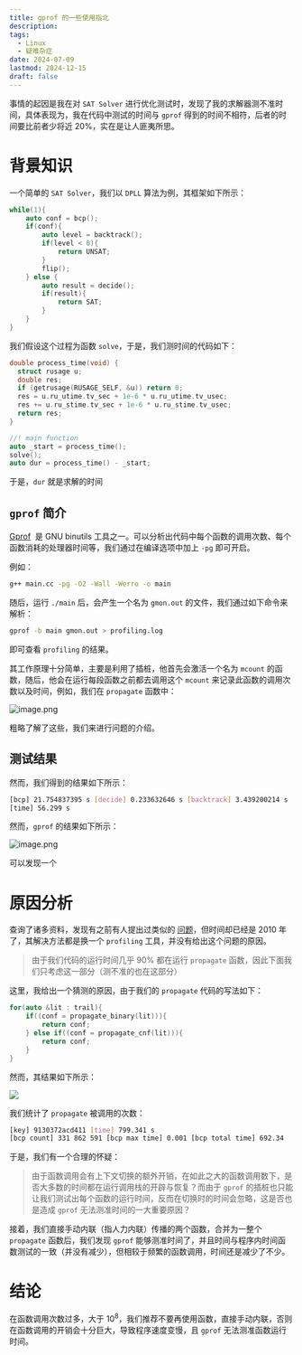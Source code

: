 ```yaml
---
title: gprof 的一些使用指北
description: 
tags:
  - Linux
  - 疑难杂症
date: 2024-07-09
lastmod: 2024-12-15
draft: false
---
```


事情的起因是我在对 `SAT Solver` 进行优化测试时，发现了我的求解器测不准时间，具体表现为，我在代码中测试的时间与 `gprof` 得到的时间不相符，后者的时间要比前者少将近 $20\%$，实在是让人匪夷所思。

# 背景知识

一个简单的 `SAT Solver`，我们以 `DPLL` 算法为例，其框架如下所示：

```cpp
while(1){
	auto conf = bcp();
	if(conf){
		auto level = backtrack();
		if(level < 0){
			return UNSAT;
		}
		flip();
	} else {
		auto result = decide();
		if(result){
			return SAT;
		}
	}
}
```

我们假设这个过程为函数 `solve`，于是，我们测时间的代码如下：

```cpp
double process_time(void) {
  struct rusage u;
  double res;
  if (getrusage(RUSAGE_SELF, &u)) return 0;
  res = u.ru_utime.tv_sec + 1e-6 * u.ru_utime.tv_usec;
  res += u.ru_stime.tv_sec + 1e-6 * u.ru_stime.tv_usec;
  return res;
}

//! main function
auto _start = process_time();
solve();
auto dur = process_time() - _start;
```

于是，`dur` 就是求解的时间

## `gprof` 简介

[Gprof](https://sourceware.org/binutils/docs/gprof/)  是 GNU binutils 工具之一。可以分析出代码中每个函数的调用次数、每个函数消耗的处理器时间等，我们通过在编译选项中加上 `-pg` 即可开启。

例如：

```bash
g++ main.cc -pg -O2 -Wall -Werro -o main
```

随后，运行 `./main` 后，会产生一个名为 `gmon.out` 的文件，我们通过如下命令来解析：

```bash
gprof -b main gmon.out > profiling.log
```

即可查看 `profiling` 的结果。

其工作原理十分简单，主要是利用了插桩，他首先会激活一个名为 `mcount` 的函数，随后，他会在运行每段函数之前都去调用这个 `mcount` 来记录此函数的调用次数以及时间，例如，我们在 `propagate` 函数中：

![image.png](https://virgil-civil-1311056353.cos.ap-shanghai.myqcloud.com/img/202407230036720.png)

粗略了解了这些，我们来进行问题的介绍。

## 测试结果

然而，我们得到的结果如下所示：

```bash
[bcp] 21.754837395 s [decide] 0.233632646 s [backtrack] 3.439200214 s
[time] 56.299 s
```

然而，`gprof` 的结果如下所示：

![image.png](https://virgil-civil-1311056353.cos.ap-shanghai.myqcloud.com/img/202407230025983.png)

可以发现一个

# 原因分析

查询了诸多资料，发现有之前有人提出过类似的 [问题](https://bbs.archlinux.org/viewtopic.php?id=98391)，但时间却已经是 2010 年了，其解决方法都是换一个 `profiling` 工具，并没有给出这个问题的原因。

> 由于我们代码的运行时间几乎 $90\%$ 都在运行 `propagate` 函数，因此下面我们只考虑这一部分（测不准的也在这部分）

这里，我给出一个猜测的原因，由于我们的 `propagate` 代码的写法如下：

```cpp
for(auto &lit : trail){
	if((conf = propagate_binary(lit))){
		return conf;
	} else if((conf = propagate_cnf(lit))){
		return conf;
	}
}
```

然而，其结果如下所示：

![](https://virgil-civil-1311056353.cos.ap-shanghai.myqcloud.com/img/202407230046335.png)

我们统计了 `propagate` 被调用的次数：

```bash
[key] 9130372acd411 [time] 799.341 s
[bcp count] 331 862 591 [bcp max time] 0.001 [bcp total time] 692.34
```

于是，我们有一个合理的怀疑：

> 由于函数调用会有上下文切换的额外开销，在如此之大的函数调用数下，是否大多数的时间都在运行调用栈的开辟与恢复？而由于 `gprof` 的插桩也只能让我们测试出每个函数的运行时间，反而在切换时的时间会忽略，这是否也是造成 `gprof` 无法测准时间的一大重要原因？

接着，我们直接手动内联（指人力内联）传播的两个函数，合并为一整个 `propagate` 函数后，我们发现 `gprof` 能够测准时间了，并且时间与程序内时间函数测试的一致（并没有减少），但相较于频繁的函数调用，时间还是减少了不少。

# 结论

在函数调用次数过多，大于 $10^8$，我们推荐不要再使用函数，直接手动内联，否则在函数调用的开销会十分巨大，导致程序速度变慢，且 `gprof` 无法测准函数运行时间。
